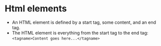
# Html elements
* An HTML element is defined by a start tag, some content, and an end tag.
* The HTML element is everything from the start tag to the end tag:
`<tagname>Content goes here...</tagname>` 

